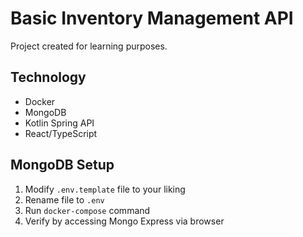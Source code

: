 # Basic Inventory Management API

Project created for learning purposes.

## Technology
- Docker
- MongoDB
- Kotlin Spring API
- React/TypeScript

## MongoDB Setup

1. Modify `.env.template` file to your liking
2. Rename file to `.env`
3. Run `docker-compose` command
4. Verify by accessing Mongo Express via browser
